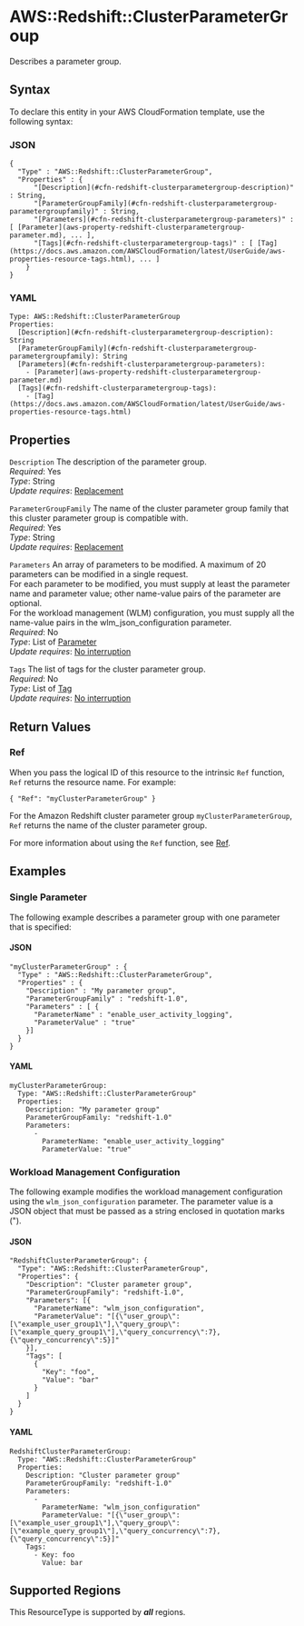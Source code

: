 # AWS::Redshift::ClusterParameterGroup<a name="aws-resource-redshift-clusterparametergroup"></a>

Describes a parameter group\.

## Syntax<a name="aws-resource-redshift-clusterparametergroup-syntax"></a>

To declare this entity in your AWS CloudFormation template, use the following syntax:

### JSON<a name="aws-resource-redshift-clusterparametergroup-syntax.json"></a>

```
{
  "Type" : "AWS::Redshift::ClusterParameterGroup",
  "Properties" : {
      "[Description](#cfn-redshift-clusterparametergroup-description)" : String,
      "[ParameterGroupFamily](#cfn-redshift-clusterparametergroup-parametergroupfamily)" : String,
      "[Parameters](#cfn-redshift-clusterparametergroup-parameters)" : [ [Parameter](aws-property-redshift-clusterparametergroup-parameter.md), ... ],
      "[Tags](#cfn-redshift-clusterparametergroup-tags)" : [ [Tag](https://docs.aws.amazon.com/AWSCloudFormation/latest/UserGuide/aws-properties-resource-tags.html), ... ]
    }
}
```

### YAML<a name="aws-resource-redshift-clusterparametergroup-syntax.yaml"></a>

```
Type: AWS::Redshift::ClusterParameterGroup
Properties: 
  [Description](#cfn-redshift-clusterparametergroup-description): String
  [ParameterGroupFamily](#cfn-redshift-clusterparametergroup-parametergroupfamily): String
  [Parameters](#cfn-redshift-clusterparametergroup-parameters): 
    - [Parameter](aws-property-redshift-clusterparametergroup-parameter.md)
  [Tags](#cfn-redshift-clusterparametergroup-tags): 
    - [Tag](https://docs.aws.amazon.com/AWSCloudFormation/latest/UserGuide/aws-properties-resource-tags.html)
```

## Properties<a name="aws-resource-redshift-clusterparametergroup-properties"></a>

`Description`  <a name="cfn-redshift-clusterparametergroup-description"></a>
The description of the parameter group\.  
*Required*: Yes  
*Type*: String  
*Update requires*: [Replacement](https://docs.aws.amazon.com/AWSCloudFormation/latest/UserGuide/using-cfn-updating-stacks-update-behaviors.html#update-replacement)

`ParameterGroupFamily`  <a name="cfn-redshift-clusterparametergroup-parametergroupfamily"></a>
The name of the cluster parameter group family that this cluster parameter group is compatible with\.  
*Required*: Yes  
*Type*: String  
*Update requires*: [Replacement](https://docs.aws.amazon.com/AWSCloudFormation/latest/UserGuide/using-cfn-updating-stacks-update-behaviors.html#update-replacement)

`Parameters`  <a name="cfn-redshift-clusterparametergroup-parameters"></a>
An array of parameters to be modified\. A maximum of 20 parameters can be modified in a single request\.  
For each parameter to be modified, you must supply at least the parameter name and parameter value; other name\-value pairs of the parameter are optional\.  
For the workload management \(WLM\) configuration, you must supply all the name\-value pairs in the wlm\_json\_configuration parameter\.  
*Required*: No  
*Type*: List of [Parameter](aws-property-redshift-clusterparametergroup-parameter.md)  
*Update requires*: [No interruption](https://docs.aws.amazon.com/AWSCloudFormation/latest/UserGuide/using-cfn-updating-stacks-update-behaviors.html#update-no-interrupt)

`Tags`  <a name="cfn-redshift-clusterparametergroup-tags"></a>
The list of tags for the cluster parameter group\.  
*Required*: No  
*Type*: List of [Tag](https://docs.aws.amazon.com/AWSCloudFormation/latest/UserGuide/aws-properties-resource-tags.html)  
*Update requires*: [No interruption](https://docs.aws.amazon.com/AWSCloudFormation/latest/UserGuide/using-cfn-updating-stacks-update-behaviors.html#update-no-interrupt)

## Return Values<a name="aws-resource-redshift-clusterparametergroup-return-values"></a>

### Ref<a name="aws-resource-redshift-clusterparametergroup-return-values-ref"></a>

 When you pass the logical ID of this resource to the intrinsic `Ref` function, `Ref` returns the resource name\. For example:

 `{ "Ref": "myClusterParameterGroup" }` 

For the Amazon Redshift cluster parameter group `myClusterParameterGroup`, `Ref` returns the name of the cluster parameter group\.

For more information about using the `Ref` function, see [Ref](https://docs.aws.amazon.com/AWSCloudFormation/latest/UserGuide/intrinsic-function-reference-ref.html)\.

## Examples<a name="aws-resource-redshift-clusterparametergroup--examples"></a>

### Single Parameter<a name="aws-resource-redshift-clusterparametergroup--examples--Single_Parameter"></a>

The following example describes a parameter group with one parameter that is specified:

#### JSON<a name="aws-resource-redshift-clusterparametergroup--examples--Single_Parameter--json"></a>

```
"myClusterParameterGroup" : {
  "Type" : "AWS::Redshift::ClusterParameterGroup",
  "Properties" : {
    "Description" : "My parameter group",
    "ParameterGroupFamily" : "redshift-1.0",
    "Parameters" : [ {
      "ParameterName" : "enable_user_activity_logging",
      "ParameterValue" : "true"
    }]
  }
}
```

#### YAML<a name="aws-resource-redshift-clusterparametergroup--examples--Single_Parameter--yaml"></a>

```
myClusterParameterGroup: 
  Type: "AWS::Redshift::ClusterParameterGroup"
  Properties: 
    Description: "My parameter group"
    ParameterGroupFamily: "redshift-1.0"
    Parameters: 
      - 
        ParameterName: "enable_user_activity_logging"
        ParameterValue: "true"
```

### Workload Management Configuration<a name="aws-resource-redshift-clusterparametergroup--examples--Workload_Management_Configuration"></a>

The following example modifies the workload management configuration using the `wlm_json_configuration` parameter\. The parameter value is a JSON object that must be passed as a string enclosed in quotation marks \("\)\.

#### JSON<a name="aws-resource-redshift-clusterparametergroup--examples--Workload_Management_Configuration--json"></a>

```
"RedshiftClusterParameterGroup": {
  "Type": "AWS::Redshift::ClusterParameterGroup",
  "Properties": {
    "Description": "Cluster parameter group",
    "ParameterGroupFamily": "redshift-1.0",
    "Parameters": [{
      "ParameterName": "wlm_json_configuration",
      "ParameterValue": "[{\"user_group\":[\"example_user_group1\"],\"query_group\":[\"example_query_group1\"],\"query_concurrency\":7},{\"query_concurrency\":5}]"
    }],
    "Tags": [
      {
        "Key": "foo",
        "Value": "bar"
      }
    ]
  }
}
```

#### YAML<a name="aws-resource-redshift-clusterparametergroup--examples--Workload_Management_Configuration--yaml"></a>

```
RedshiftClusterParameterGroup: 
  Type: "AWS::Redshift::ClusterParameterGroup"
  Properties: 
    Description: "Cluster parameter group"
    ParameterGroupFamily: "redshift-1.0"
    Parameters: 
      - 
        ParameterName: "wlm_json_configuration"
        ParameterValue: "[{\"user_group\":[\"example_user_group1\"],\"query_group\":[\"example_query_group1\"],\"query_concurrency\":7},{\"query_concurrency\":5}]"
    Tags:
      - Key: foo
        Value: bar
```

## Supported Regions

This ResourceType is supported by ***all*** regions.